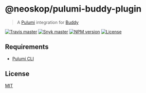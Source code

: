 # @neoskop/pulumi-buddy-plugin

> A [Pulumi](https://www.pulumi.com/) integration for [Buddy](https://buddy.works/)

[![Travis master](https://img.shields.io/travis/neoskop/pulumi-buddy/master.svg)](https://travis-ci.org/neoskop/pulumi-buddy)
[![Snyk master](https://snyk.io/test/github/neoskop/pulumi-buddy/master/badge.svg)](https://snyk.io/test/github/neoskop/pulumi-buddy/master)
[![NPM version](https://badge.fury.io/js/%40neoskop%2Fpulumi-buddy-plugin.svg)](https://npmjs.com/package/@neoskop/pulumi-buddy-plugin)
[![License](https://img.shields.io/npm/l/%40neoskop%2Fpulumi-buddy-plugin.svg)](https://github.com/neoskop/pulumi-buddy/blob/master/LICENSE)

## Requirements

 - [Pulumi CLI](https://www.pulumi.com/docs/get-started/install/)

## License

[MIT](./LICENSE)